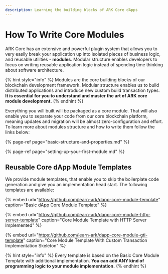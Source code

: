 ```yaml
---
description: Learning the building blocks of ARK Core dApps
---
```


# How To Write Core Modules

ARK Core has an extensive and powerful plugin system that allows you to very easily break your application up into isolated pieces of business logic, and reusable utilities - **modules**. Modular structure enables developers to focus on writing reusable application logic instead of spending time thinking about software architecture.

{% hint style="info" %}
Modules are the core building blocks of our blockchain development framework. Modular structure enables us to build distributed applications and introduce new custom build transaction types. **It is essential for you to understand and master the art of ARK core module development.** 
{% endhint %}

Everything you will built will be packaged as a core module. That will also enable you to separate your code from our core blockchain platform, meaning updates and migration will be almost zero-configuration and effort. To learn more about modules structure and how to write them follow the links below:

{% page-ref page="basic-structure-and-properties.md" %}

{% page-ref page="setting-up-your-first-module.md" %}

## Reusable Core dApp Module Templates

We provide module templates, that enable you to skip the boilerplate code generation and give you an implementation head start. The following templates are available:

{% embed url="https://github.com/learn-ark/dapp-core-module-template" caption="Basic dApp Core Module Template" %}

{% embed url="https://github.com/learn-ark/dapp-core-module-http-server-template" caption="Core Module Template with HTTP Server Implemented" %}

{% embed url="https://github.com/learn-ark/dapp-core-module-gti-template" caption="Core Module Template With Custom Transaction Implementation Skeleton" %}

{% hint style="info" %}
Every template is based on the Basic Core Module Template with additional implementation. **You can add ANY kind of programming logic to your module implementation.**
{% endhint %}

